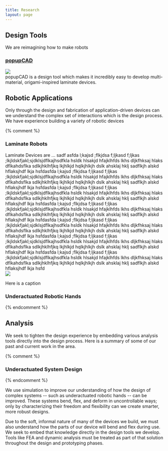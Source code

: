 ```yaml
---
title: Research
layout: page
---
```


Design Tools
----------------------

We are reimagining how to make robots

### [popupCAD](http://www.popupcad.org)
<div class="row">
  <div class="col-md-4">
    <img class="img-responsive" src="{{site.base_path}}/assets/images/popupcad.jpg">
  </div>
  <div class="col-md-8">
    popupCAD is a design tool which makes it incredibly easy to develop multi-material, origami-inspired laminate devices.
  </div>
</div>

Robotic Applications
-----------------

Only through the design and fabrication of application-driven devices can we understand the complex set of interactions which is the design process.  We have experience building a variety of robotic devices

{% comment %}
### Laminate Robots
<div class="row">

<div class="col-md-8">
Laminate Devices are ...
sadf
asfda l;kajsd ;flkjdsa f;ljkasd f;ljkas ;lkjldskfjakl;sjdklsjdflkajhsdfkla hsldk hlsakjd hfajklhfds lkhs dljkfhksaj hlaks dflkahdsflka sdlkjhklhfjkq  lkjhlkjd hqlkjhlkjh dslk ahsklaj hklj sadflkjh alskd hflaksjhdf lkja hsfdasfda l;kajsd ;flkjdsa f;ljkasd f;ljkas ;lkjldskfjakl;sjdklsjdflkajhsdfkla hsldk hlsakjd hfajklhfds lkhs dljkfhksaj hlaks dflkahdsflka sdlkjhklhfjkq  lkjhlkjd hqlkjhlkjh dslk ahsklaj hklj sadflkjh alskd hflaksjhdf lkja hsfdasfda l;kajsd ;flkjdsa f;ljkasd f;ljkas ;lkjldskfjakl;sjdklsjdflkajhsdfkla hsldk hlsakjd hfajklhfds lkhs dljkfhksaj hlaks dflkahdsflka sdlkjhklhfjkq  lkjhlkjd hqlkjhlkjh dslk ahsklaj hklj sadflkjh alskd hflaksjhdf lkja hsfdasfda l;kajsd ;flkjdsa f;ljkasd f;ljkas ;lkjldskfjakl;sjdklsjdflkajhsdfkla hsldk hlsakjd hfajklhfds lkhs dljkfhksaj hlaks dflkahdsflka sdlkjhklhfjkq  lkjhlkjd hqlkjhlkjh dslk ahsklaj hklj sadflkjh alskd hflaksjhdf lkja hsfdasfda l;kajsd ;flkjdsa f;ljkasd f;ljkas ;lkjldskfjakl;sjdklsjdflkajhsdfkla hsldk hlsakjd hfajklhfds lkhs dljkfhksaj hlaks dflkahdsflka sdlkjhklhfjkq  lkjhlkjd hqlkjhlkjh dslk ahsklaj hklj sadflkjh alskd hflaksjhdf lkja hsfdasfda l;kajsd ;flkjdsa f;ljkasd f;ljkas ;lkjldskfjakl;sjdklsjdflkajhsdfkla hsldk hlsakjd hfajklhfds lkhs dljkfhksaj hlaks dflkahdsflka sdlkjhklhfjkq  lkjhlkjd hqlkjhlkjh dslk ahsklaj hklj sadflkjh alskd hflaksjhdf lkja hsfdasfda l;kajsd ;flkjdsa f;ljkasd f;ljkas ;lkjldskfjakl;sjdklsjdflkajhsdfkla hsldk hlsakjd hfajklhfds lkhs dljkfhksaj hlaks dflkahdsflka sdlkjhklhfjkq  lkjhlkjd hqlkjhlkjh dslk ahsklaj hklj sadflkjh alskd hflaksjhdf lkja hsfd

</div>
  <div class="col-md-4">
      <img class="img-fluid img-thumbnail" src="{{site.base_path}}/assets/images/640x480.png">
      <p class="text-right">Here is a caption</p>
  </div>
</div>



### Underactuated Robotic Hands

{% endcomment %}


Analysis
---------
We seek to tighten the design experience by embedding various analysis tools directly into the design process.  Here is a summary of some of our past and current work in the area.

{% comment %}
### Underactuated System Design
{% endcomment %}

We use simulation to improve our understanding of how the design of complex systems -- such as underactuated robotic hands -- can be improved.  These systems bend, flex, and deform in uncontrollable ways; only by characterizing their freedom and flexibility can we create smarter, more robust designs.

Due to the soft, informal nature of many of the devices we build, we must also understand how the parts of our device will bend and flex during use.  We seek to embed that knowledge directly in the design tools we develop.  Tools like FEA and dynamic analysis must be treated as part of that solution throughout the design and prototyping phases.
